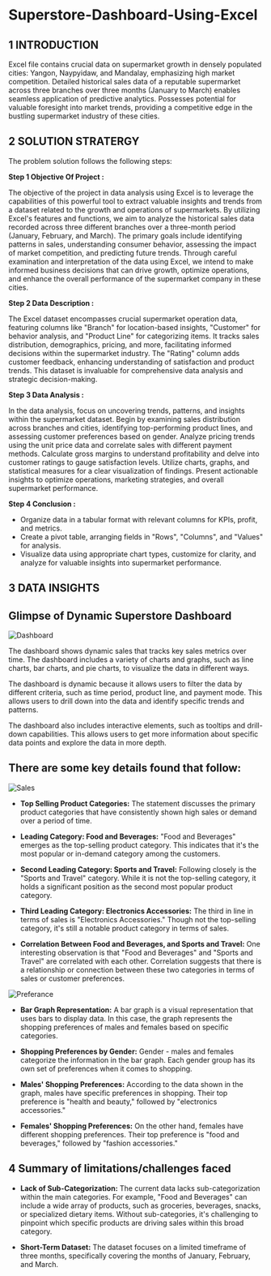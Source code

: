 # Superstore-Dashboard-Using-Excel

## **1 INTRODUCTION**

Excel file contains crucial data on supermarket growth in densely populated cities: Yangon, Naypyidaw, and Mandalay, emphasizing high market competition.
Detailed historical sales data of a reputable supermarket across three branches over three months (January to March) enables seamless application of predictive analytics.
Possesses potential for valuable foresight into market trends, providing a competitive edge in the bustling supermarket industry of these cities.

## **2 SOLUTION STRATERGY** 

The problem solution follows the following steps:

**Step 1 Objective Of Project :**

The objective of the project in data analysis using Excel is to leverage the capabilities of this powerful tool to extract valuable insights and trends from a dataset related to the growth and operations of supermarkets. By utilizing Excel's features and functions, we aim to analyze the historical sales data recorded across three different branches over a three-month period (January, February, and March). The primary goals include identifying patterns in sales, understanding consumer behavior, assessing the impact of market competition, and predicting future trends. Through careful examination and interpretation of the data using Excel, we intend to make informed business decisions that can drive growth, optimize operations, and enhance the overall performance of the supermarket company in these cities.

**Step 2 Data Description :**

The Excel dataset encompasses crucial supermarket operation data, featuring columns like "Branch" for location-based insights, "Customer" for behavior analysis, and "Product Line" for categorizing items. It tracks sales distribution, demographics, pricing, and more, facilitating informed decisions within the supermarket industry. The "Rating" column adds customer feedback, enhancing understanding of satisfaction and product trends. This dataset is invaluable for comprehensive data analysis and strategic decision-making.

**Step 3 Data Analysis :**

In the data analysis, focus on uncovering trends, patterns, and insights within the supermarket dataset. Begin by examining sales distribution across branches and cities, identifying top-performing product lines, and assessing customer preferences based on gender. Analyze pricing trends using the unit price data and correlate sales with different payment methods. Calculate gross margins to understand profitability and delve into customer ratings to gauge satisfaction levels. Utilize charts, graphs, and statistical measures for a clear visualization of findings. Present actionable insights to optimize operations, marketing strategies, and overall supermarket performance.

**Step 4 Conclusion :**

* Organize data in a tabular format with relevant columns for KPIs, profit, and metrics.
* Create a pivot table, arranging fields in "Rows", "Columns", and "Values" for analysis.
* Visualize data using appropriate chart types, customize for clarity, and analyze for valuable insights into supermarket performance.

## **3 DATA INSIGHTS** 

## Glimpse of Dynamic Superstore Dashboard

![Dashboard](https://github.com/Jaydeep1-Chotaliya/Superstore_Dashboard_Using_Excel/assets/129647680/7f7c470b-6420-47e0-8c3c-4d2f6de9e7c8)

The dashboard shows dynamic sales that tracks key sales metrics over time. The dashboard includes a variety of charts and graphs, such as line charts, bar charts, and pie charts, to visualize the data in different ways.

The dashboard is dynamic because it allows users to filter the data by different criteria, such as time period, product line, and payment mode. This allows users to drill down into the data and identify specific trends and patterns.

The dashboard also includes interactive elements, such as tooltips and drill-down capabilities. This allows users to get more information about specific data points and explore the data in more depth.

## There are some key details found that follow:

![Sales](https://github.com/Jaydeep1-Chotaliya/Superstore_Dashboard_Using_Excel/assets/129647680/73611215-3448-4d2e-abda-599d5e93277c)

* **Top Selling Product Categories:** 
The statement discusses the primary product categories that have consistently shown high sales or demand over a period of time.

* **Leading Category: Food and Beverages:**
"Food and Beverages" emerges as the top-selling product category. This indicates that it's the most popular or in-demand category among the customers.

* **Second Leading Category: Sports and Travel:**
Following closely is the "Sports and Travel" category. While it is not the top-selling category, it holds a significant position as the second most popular product category.

* **Third Leading Category: Electronics Accessories:**
The third in line in terms of sales is "Electronics Accessories." Though not the top-selling category, it's still a notable product category in terms of sales.

* **Correlation Between Food and Beverages, and Sports and Travel:**
  One interesting observation is that "Food and Beverages" and "Sports and Travel" are correlated with each other. Correlation suggests that there is a relationship or connection between these two categories in terms of sales or customer preferences.

![Preferance](https://github.com/Jaydeep1-Chotaliya/Superstore_Dashboard_Using_Excel/assets/129647680/e5dbf376-2a03-4d41-b9b6-85a549d4020e)

* **Bar Graph Representation:**
A bar graph is a visual representation that uses bars to display data. In this case, the graph represents the shopping preferences of males and females based on specific categories.

* **Shopping Preferences by Gender:**
Gender - males and females categorize the information in the bar graph. Each gender group has its own set of preferences when it comes to shopping.

* **Males' Shopping Preferences:**
According to the data shown in the graph, males have specific preferences in shopping. Their top preference is "health and beauty," followed by "electronics accessories."

* **Females' Shopping Preferences:**
On the other hand, females have different shopping preferences. Their top preference is "food and beverages," followed by "fashion accessories."

## **4 Summary of limitations/challenges faced** 

* **Lack of Sub-Categorization:** The current data lacks sub-categorization within the main categories. For example, "Food and Beverages" can include a wide array of products, such as groceries, beverages, snacks, or specialized dietary items. Without sub-categories, it's challenging to pinpoint which specific products are driving sales within this broad category.

* **Short-Term Dataset:** The dataset focuses on a limited timeframe of three months, specifically covering the months of January, February, and March.

